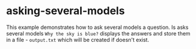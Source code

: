 # asking-several-models

This example demonstrates how to ask several models a question. Is asks several models ```Why the sky is blue?```
displays the answers and store them in a file - ```output.txt``` which will be created if doesn't exist. 
